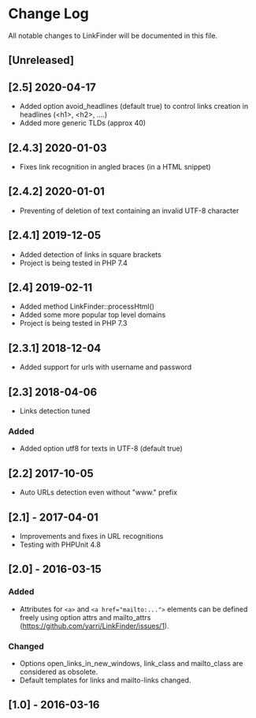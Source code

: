 # Change Log
All notable changes to LinkFinder will be documented in this file.

## [Unreleased]

## [2.5] 2020-04-17
- Added option avoid_headlines (default true) to control links creation in headlines (&lt;h1&gt;, &lt;h2&gt;, ....)
- Added more generic TLDs (approx 40)

## [2.4.3] 2020-01-03
- Fixes link recognition in angled braces (in a HTML snippet)

## [2.4.2] 2020-01-01
- Preventing of deletion of text containing an invalid UTF-8 character

## [2.4.1] 2019-12-05
- Added detection of links in square brackets
- Project is being tested in PHP 7.4

## [2.4] 2019-02-11
- Added method LinkFinder::processHtml()
- Added some more popular top level domains
- Project is being tested in PHP 7.3

## [2.3.1] 2018-12-04
- Added support for urls with username and password

## [2.3] 2018-04-06
- Links detection tuned

### Added
- Added option utf8 for texts in UTF-8 (default true)

## [2.2] 2017-10-05
- Auto URLs detection even without "www." prefix

## [2.1] - 2017-04-01
- Improvements and fixes in URL recognitions
- Testing with PHPUnit 4.8

## [2.0] - 2016-03-15
### Added
- Attributes for ```<a>``` and ```<a href="mailto:...">``` elements can be defined freely using option attrs and mailto_attrs (https://github.com/yarri/LinkFinder/issues/1).

### Changed
- Options open_links_in_new_windows, link_class and mailto_class are considered as obsolete.
- Default templates for links and mailto-links changed.

## [1.0] - 2016-03-16
